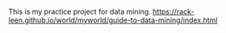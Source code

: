 This is my practice project for data mining.
https://rack-leen.github.io/world/myworld/guide-to-data-mining/index.html
